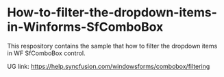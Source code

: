 # How-to-filter-the-dropdown-items-in-Winforms-SfComboBox
This respository contains the sample that how to filter the dropdown items in WF SfComboBox control.

UG link: https://help.syncfusion.com/windowsforms/combobox/filtering
